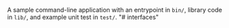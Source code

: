 A sample command-line application with an entrypoint in `bin/`, library code
in `lib/`, and example unit test in `test/`.
"# interfaces" 
